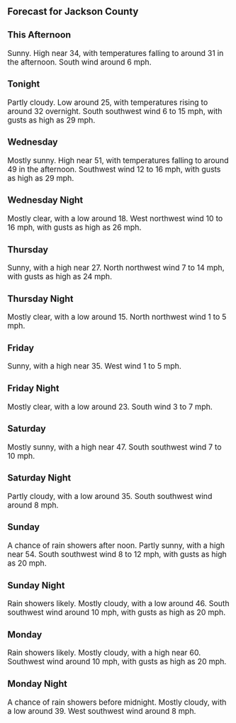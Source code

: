 <div>
   <h2>Forecast for Jackson County</h2>
   <p>
      <div style="font-size:120%">
         <h3>This Afternoon</h3>Sunny. High near 34, with temperatures falling to around 31 in the afternoon. South wind around 6 mph.<br></div>
   </p>
   <p>
      <div style="font-size:120%">
         <h3>Tonight</h3>Partly cloudy. Low around 25, with temperatures rising to around 32 overnight. South southwest wind 6 to 15 mph, with gusts
         as high as 29 mph.<br></div>
   </p>
   <p>
      <div style="font-size:120%">
         <h3>Wednesday</h3>Mostly sunny. High near 51, with temperatures falling to around 49 in the afternoon. Southwest wind 12 to 16 mph, with gusts
         as high as 29 mph.<br></div>
   </p>
   <p>
      <div style="font-size:120%">
         <h3>Wednesday Night</h3>Mostly clear, with a low around 18. West northwest wind 10 to 16 mph, with gusts as high as 26 mph.<br></div>
   </p>
   <p>
      <div style="font-size:120%">
         <h3>Thursday</h3>Sunny, with a high near 27. North northwest wind 7 to 14 mph, with gusts as high as 24 mph.<br></div>
   </p>
   <p>
      <div style="font-size:120%">
         <h3>Thursday Night</h3>Mostly clear, with a low around 15. North northwest wind 1 to 5 mph.<br></div>
   </p>
   <p>
      <div style="font-size:120%">
         <h3>Friday</h3>Sunny, with a high near 35. West wind 1 to 5 mph.<br></div>
   </p>
   <p>
      <div style="font-size:120%">
         <h3>Friday Night</h3>Mostly clear, with a low around 23. South wind 3 to 7 mph.<br></div>
   </p>
   <p>
      <div style="font-size:120%">
         <h3>Saturday</h3>Mostly sunny, with a high near 47. South southwest wind 7 to 10 mph.<br></div>
   </p>
   <p>
      <div style="font-size:120%">
         <h3>Saturday Night</h3>Partly cloudy, with a low around 35. South southwest wind around 8 mph.<br></div>
   </p>
   <p>
      <div style="font-size:120%">
         <h3>Sunday</h3>A chance of rain showers after noon. Partly sunny, with a high near 54. South southwest wind 8 to 12 mph, with gusts as high
         as 20 mph.<br></div>
   </p>
   <p>
      <div style="font-size:120%">
         <h3>Sunday Night</h3>Rain showers likely. Mostly cloudy, with a low around 46. South southwest wind around 10 mph, with gusts as high as 20 mph.<br></div>
   </p>
   <p>
      <div style="font-size:120%">
         <h3>Monday</h3>Rain showers likely. Mostly cloudy, with a high near 60. Southwest wind around 10 mph, with gusts as high as 20 mph.<br></div>
   </p>
   <p>
      <div style="font-size:120%">
         <h3>Monday Night</h3>A chance of rain showers before midnight. Mostly cloudy, with a low around 39. West southwest wind around 8 mph.<br></div>
   </p>
</div>